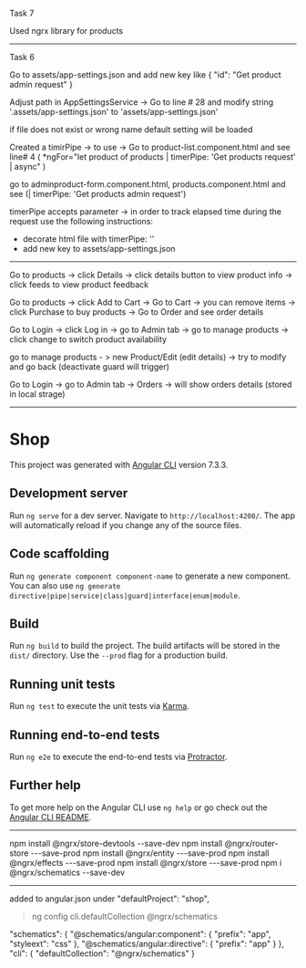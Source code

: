 Task 7

Used ngrx library for products

_________________________________

Task 6

Go to assets/app-settings.json and add new key like { "id": "Get product admin request" }

Adjust path in AppSettingsService -> Go to line # 28 and modify string '.assets/app-settings.json' to 'assets/app-settings.json'

if file does not exist or wrong name default setting will be loaded

Created a timirPipe -> to use -> Go to product-list.component.html and see line# 4 (  *ngFor="let product of products | timerPipe: 'Get products request' | async" )

go to adminproduct-form.component.html, products.component.html and see (| timerPipe: 'Get products admin request')

timerPipe accepts parameter -> in order to track elapsed time during the request use the following instructions:
- decorate html file with timerPipe: '<your parameter>'
- add new key to assets/app-settings.json

_____________________________________________________________________________
Go to products -> click Details -> click details button to view product info
-> click feeds to view product feedback

Go to products -> click Add to Cart -> Go to Cart -> you can remove items -> click Purchase to buy products
-> Go to Order and see order details

Go to Login -> click Log in -> go to Admin tab -> go to manage products -> click change to switch product availability

go to manage products - > new Product/Edit (edit details) -> try to modify and go back (deactivate guard will trigger)

Go to Login -> go to Admin tab -> Orders -> will show orders details (stored in local strage)


________________________________________________
# Shop

This project was generated with [Angular CLI](https://github.com/angular/angular-cli) version 7.3.3.

## Development server

Run `ng serve` for a dev server. Navigate to `http://localhost:4200/`. The app will automatically reload if you change any of the source files.

## Code scaffolding

Run `ng generate component component-name` to generate a new component. You can also use `ng generate directive|pipe|service|class|guard|interface|enum|module`.

## Build

Run `ng build` to build the project. The build artifacts will be stored in the `dist/` directory. Use the `--prod` flag for a production build.

## Running unit tests

Run `ng test` to execute the unit tests via [Karma](https://karma-runner.github.io).

## Running end-to-end tests

Run `ng e2e` to execute the end-to-end tests via [Protractor](http://www.protractortest.org/).

## Further help

To get more help on the Angular CLI use `ng help` or go check out the [Angular CLI README](https://github.com/angular/angular-cli/blob/master/README.md).

------------------------------------------
 npm install @ngrx/store-devtools --save-dev
npm install @ngrx/router-store ---save-prod
npm install @ngrx/entity ---save-prod
 npm install @ngrx/effects ---save-prod
npm install @ngrx/store ---save-prod
npm i @ngrx/schematics --save-dev

---------------------
added to angular.json under   "defaultProject": "shop",
> ng config cli.defaultCollection @ngrx/schematics


 "schematics": {
    "@schematics/angular:component": {
      "prefix": "app",
      "styleext": "css"
    },
    "@schematics/angular:directive": {
      "prefix": "app"
    }
  },
  "cli": {
    "defaultCollection": "@ngrx/schematics"
  }
